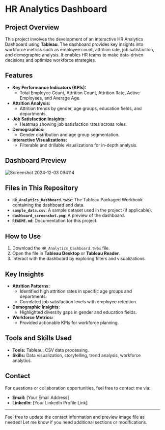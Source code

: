 # HR Analytics Dashboard

## Project Overview
This project involves the development of an interactive HR Analytics Dashboard using **Tableau**. The dashboard provides key insights into workforce metrics such as employee count, attrition rate, job satisfaction, and demographic analysis. It enables HR teams to make data-driven decisions and optimize workforce strategies.

## Features
- **Key Performance Indicators (KPIs):**
  - Total Employee Count, Attrition Count, Attrition Rate, Active Employees, and Average Age.
- **Attrition Analysis:**
  - Attrition trends by gender, age groups, education fields, and departments.
- **Job Satisfaction Insights:**
  - Heatmap showing job satisfaction rates across roles.
- **Demographics:**
  - Gender distribution and age group segmentation.
- **Interactive Visualizations:**
  - Filterable and drillable visualizations for in-depth analysis.

## Dashboard Preview
![Screenshot 2024-12-03 094114](https://github.com/user-attachments/assets/78dad42b-ee68-4c80-b797-dcaafdd131db)

## Files in This Repository
- **`HR_Analytics_Dashboard.twbx`**: The Tableau Packaged Workbook containing the dashboard and data.
- **`sample_data.csv`**: A sample dataset used in the project (if applicable).
- **`dashboard_screenshot.png`**: A preview of the dashboard.
- **`README.md`**: Documentation for this project.

## How to Use
1. Download the `HR_Analytics_Dashboard.twbx` file.
2. Open the file in **Tableau Desktop** or **Tableau Reader**.
3. Interact with the dashboard by exploring filters and visualizations.

## Key Insights
- **Attrition Patterns:** 
  - Identified high attrition rates in specific age groups and departments.
  - Correlated job satisfaction levels with employee retention.
- **Demographic Insights:**
  - Highlighted diversity gaps in gender and education fields.
- **Workforce Metrics:** 
  - Provided actionable KPIs for workforce planning.

## Tools and Skills Used
- **Tools:** Tableau, CSV data processing.
- **Skills:** Data visualization, storytelling, trend analysis, workforce analytics.

## Contact
For questions or collaboration opportunities, feel free to contact me via:
- **Email:** [Your Email Address]
- **LinkedIn:** [Your LinkedIn Profile Link]

---

Feel free to update the contact information and preview image file as needed! Let me know if you need additional sections or modifications.
